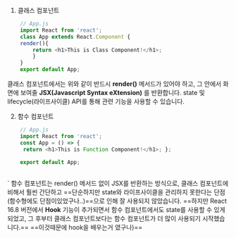 
1.  클래스 컴포넌트  
    
    
``` js
    // App.js 
    import React from 'react'; 
    class App extends React.Component {   
    render(){
        return <h1>This is Class Component!</h1>;  
        }
	} 
	export default App;
```

클래스 컴포넌트에서는 위와 같이 반드시 **render()** 메서드가 있어야 하고, 그 안에서 화면에 보여줄 **JSX(Javascript Syntax eXtension)** 를 반환합니다. state 및 lifecycle(라이프사이클) API를 통해 관련 기능을 사용할 수 있습니다. 


2. 함수 컴포넌트  
      
       
``` js
    // App.js 
    import React from 'react';
    const App = () => {
     return <h1>This is Function Component!</h1>; }; 
     
    export default App;
    
```
`
함수 컴포넌트는 render() 메서드 없이 JSX를 반환하는 방식으로, 클래스 컴포넌트에 비해서 훨씬 간단하고 ==단순하지만 state와 라이프사이클을 관리하지 못한다는 단점(함수형에도 단점이있었구나..)==으로 인해 잘 사용되지 않았습니다. ==하지만 React 16.8 버전에서 **Hook** 기능이 추가되면서 함수 컴포넌트에서도 state를 사용할 수 있게 되었고, 그 후부터 클래스 컴포넌트보다는 함수 컴포넌트가 더 많이 사용되기 시작했습니다.==  ==이것때문에 hook을 배우는거 였구나)== 
